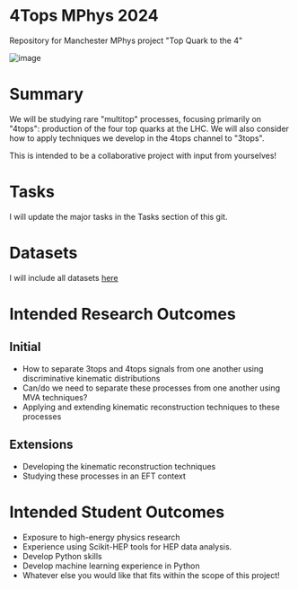 # 4Tops MPhys 2024
Repository for Manchester MPhys project "Top Quark to the 4"

![image](https://github.com/user-attachments/assets/38b6a55f-7edb-43b2-bf27-47553ba637bf)


# Summary
We will be studying rare "multitop" processes, focusing primarily on "4tops": production of the four top quarks at the LHC. 
We will also consider how to apply techniques we develop in the 4tops channel to "3tops".

This is intended to be a collaborative project with input from yourselves!

# Tasks
I will update the major tasks in the Tasks section of this git.

# Datasets
I will include all datasets [here](https://drive.google.com/drive/folders/1p-p9qpwUMAE0v-bAe_b3tJDzZxShlq0n?usp=sharing)

# Intended Research Outcomes
## Initial
* How to separate 3tops and 4tops signals from one another using discriminative kinematic distributions
* Can/do we need to separate these processes from one another using MVA techniques?
* Applying and extending kinematic reconstruction techniques to these processes

## Extensions
* Developing the kinematic reconstruction techniques
* Studying these processes in an EFT context

# Intended Student Outcomes
* Exposure to high-energy physics research
* Experience using Scikit-HEP tools for HEP data analysis.
* Develop Python skills
* Develop machine learning experience in Python
* Whatever else you would like that fits within the scope of this project!
